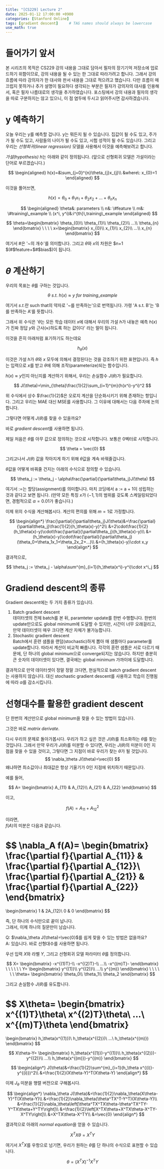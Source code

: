 ```yaml
---
title: "[CS229] Lecture 2"
date: 2025-01-12 17:00:00 +0900
categories: [Stanford Online]
tags: [gradient descent]     # TAG names should always be lowercase
use_math: true
---
```


# 들어가기 앞서

본 시리즈의 목적은 CS229 강의 내용을 그대로 담아서 필자의 장기기억 저장소에 업로드하기 위함이므로,
강의 내용을 될 수 있는 한 그대로 따라가려고 합니다.
그래서 강의 흐름에 따라 강의자가 한 대사와 판서 내용을 그대로 적으려고 했습니다.
다만 흐름이 매끄럽지 못하거나 추가 설명이 필요하다 생각되는 부분은 필자가 강의자의 대사를 인용해서,
혹은 필자 나름대로의 생각을 추가하였습니다.
포스팅에서 강의 내용과 필자의 생각을 따로 구분하지는 않고 있으니, 이 점 염두에 두시고 읽어주시면 감사하겠습니다.

# y 예측하기

오늘 우리는 y를 예측할 겁니다.
y는 뭐든지 될 수 있습니다.
집값이 될 수도 있고, 주가가 될 수도 있고, 사람들의 나이가 될 수도 있고, 시험 성적이 될 수도 있습니다.
그리고 우리는 *선형회귀(linear regression)* 모델을 사용해서 이것을 예측해보려고 합니다.

*가설(hypothesis)* $h$는 아래와 같이 정의됩니다.
(앞으로 선형회귀 모델은 가설이라는 단어로 부르겠습니다.)

$$
\begin{aligned}
h(x)=&\sum_{j=0}^{n}\theta_{j}x_{j}\\
&where\: x_{0}=1
\end{aligned}
$$

이것을 풀어쓰면,

$$
h(x)=\theta_{0}+\theta_{1}x_{1}+\theta_{2}x_{2}+...+\theta_{n}x_{n}
$$

$$
\begin{aligned}
\theta&: parameters \\
n&: \#feature \\
m&: \#training\_example \\
(x^i, y^i)&:i^{th}\,training\_example
\end{aligned}
$$

$$
\theta=\begin{bmatrix}
\theta_{0}\\ 
\theta_{1}\\
\theta_{2}\\
...\\
\theta_{n}
\end{bmatrix} 
\ \ \ \ 
x=\begin{bmatrix}
x_{0}\\ 
x_{1}\\
x_{2}\\
...\\
x_{n}
\end{bmatrix}
$$


여기서 #은 '~의 개수'를 의미합니다.
그리고 $\theta$와 $x$의 차원은 $n+1 $(#$feature+$#$bias$)이 됩니다.


# $\theta$ 계산하기

우리의 목표는 $\theta$를 구하는 것입니다.

$$
\theta \ s.t. \ h(x)\approx y \ for \ training\_example
$$

여기서 $s.t.$란 such that의 약자로 '~를 만족하는'으로 번역됩니다.
가령 'A s.t. B'는 'B를 만족하는 A'를 뜻합니다.

그래서 위 수식은 '$\theta$는 모든 학습 데이터 $x$에 대해서 우리의 가설 $h$가 내놓은 예측 $h(x)$가
진짜 정답 $y$와 근사($\approx$)하도록 하는 값이다' 라는 말이 됩니다.

이것을 흔히 아래처럼 표기하기도 하는데요

$$
h_{\theta}(x)
$$

이것은 가설 $h$가 $\theta$와 $x$ 모두에 의해서 결정된다는 것을 강조하기 위한 표현입니다.
즉 $h$는 입력으로 $x$를 받고 $\theta$에 의해 조작(parameterize)되는 함수입니다.

$h(x)\approx y$인지 아닌지를 계산하기 위해서, 우리는 손실함수 $J(\theta)$가 필요합니다.

$$
J(\theta)=\min_{\theta}\frac{1}{2}\sum_{i=1}^{m}(h(x^i)-y^i)^2
$$

위 수식에서 상수 $\frac{1}{2}$은 오로지 계산을 단순화시키기 위해 존재하는 항입니다.
그리고 우리는 MAE 대신 MSE를 사용합니다. 그 이유에 대해서는 다음 주차에 논의합니다.

그렇다면 어떻게 $J(\theta)$를 찾을 수 있을까요?

바로 *gradient descent*를 사용하면 됩니다.


제일 처음은 $\theta$를 아무 값으로 정의하는 것으로 시작합니다.
보통은 0벡터로 시작합니다.

$$
\theta = \vec{0}
$$

그리고나서 $J(\theta)$ 값을 작아지게 하기 위해 $\theta$값을 계속 바꿔줄겁니다.

$\theta$값을 어떻게 바꿔줄 건지는 아래의 수식으로 정의할 수 있습니다.

$$
\theta_j := \theta_j - \alpha\frac{\partial}{\partial\theta_j}J(\theta)
$$

여기서 $:=$는 할당(assignment)를 의미합니다. 마치 코딩에서 a := a + 1이 성립하는 것과 같다고 보면 됩니다.
(만약 모든 특징 $x$가 $(-1,1)$의 범위를 갖도록 스케일링되었다면, 경험적으로 $\alpha=0.01$가 좋습니다.)

이제 위의 수식을 계산해봅시다.
계산의 편의를 위해 $m=1$로 가정합니다.


$$
\begin{align*} 
\frac{\partial}{\partial\theta_j}J(\theta)&=\frac{\partial}{\partial\theta_j}\frac{1}{2}(h_\theta(x)-y)^2\\
&=2\cdot\frac{1}{2}(h_\theta(x)-y)\cdot\frac{\partial}{\partial\theta_j}(h_\theta(x)-y)\\
&=(h_\theta(x)-y)\cdot\frac{\partial}{\partial\theta_j}(\theta_0+\theta_1x_1+\theta_2x_2+...)\\
&=(h_\theta(x)-y)\cdot x_y
\end{align*} 
$$

결과적으로,

$$
\theta_j := \theta_j - \alpha\sum^{m}_{i=1}(h_\theta(x^i)-y^i)\cdot x^i_j
$$


# Gradiend descent의 종류

Gradient descent에는 두 가지 종류가 있습니다.

1. Batch gradient descent  
데이터셋의 전체 batch를 본 뒤, paramteter update를 한번 수행합니다. 한번의 update만으로도 global minimum에 도달할 수 있지만, 시간이 너무 오래걸리고, 만약 데이터셋이 매우 크다면 계산 자체가 불가능합니다.
2. Stochastic gradient descent  
Batch에서 훈련 샘플을 랜덤(stochastic)하게 뽑아 매 샘플마다 parameter를 update합니다. 따라서 계산이 비교적 빠릅니다. 각각의 훈련 샘플은 서로 다르기 때문에, 단 하나의 global minimum으로 converge되지는 않습니다. 하지만 충분히 큰 숫자의 데이터셋이 있다면, 결국에는 global minimum 가까이에 도달합니다.

결과적으로 만약 데이터셋이 정말 정말 크다면, 현실적으로 batch gradient descent는 사용하지 않습니다. 대신 stochastic gradient descent를 사용하고 학습이 진행됨에 따라 $\alpha$를 감소시킵니다.

# 선형대수를 활용한 gradient descent

단 한번의 계산만으로 global minimum을 찾을 수 있는 방법이 있습니다.

그것은 바로 *matrix derivate*.

다시 우리의 문제로 돌아가봅시다.
우리가 하고 싶은 것은 $J(\theta)$를 최소화하는 $\theta$를 찾는 것입니다.
그래서 만약 우리가 $J(\theta)$를 미분할 수 있다면, 우리는 $J(\theta)$의 미분이 0인 지점을 찾을 수 있을 것이고, 그렇다면 그 지점이 바로 우리가 찾는 $\theta$가 될 것입니다.
$$
\nabla_\theta J(\theta)=\vec{0}
$$
왜냐하면 최소값이나 최대값은 항상 기울기가 0인 지점에 위치하기 때문입니다.

예를 들어,

$$
A=
\begin{bmatrix}
A_{11} & A_{12}\\
A_{21} & A_{22}
\end{bmatrix}
$$

이고,

$$
f(A)=A_{11}+A_{12}^2
$$

이라면,  
$f(A)$의 미분은 다음과 같습니다.

$$
\nabla_A f(A)=
\begin{bmatrix}
\frac{\partial f}{\partial A_{11}} & \frac{\partial f}{\partial A_{12}}\\
\frac{\partial f}{\partial A_{21}} & \frac{\partial f}{\partial A_{22}}
\end{bmatrix}
=
\begin{bmatrix}
1 & 2A_{12}\\
0 & 0
\end{bmatrix}
$$

즉, 단 하나의 수식만으로 끝이 납니다.  
그래서, 이제 하나의 질문만이 남습니다.

Q: $\nabla_\theta J(\theta)=\vec{0}$를 쉽게 찾을 수 있는 방법은 없을까요?  
A: 있습니다. 바로 선형대수를 사용하면 됩니다.

우선 입력 $X$와 라벨 $Y$, 그리고 선형회귀 모델 파라미터 $\theta$를 정의합니다.

$$
X=
\begin{bmatrix}
-x^{(1)T}-\\
-x^{(2)T}-\\
...\\
-x^{(m)T}-
\end{bmatrix}
\ \ \ \ \ \ 
Y=
\begin{bmatrix}
y^{(1)}\\
y^{(2)}\\
...\\
y^{(m)}
\end{bmatrix}
\ \ \ \ \ \ 
\theta=
\begin{bmatrix}
\theta_0\\
\theta_1\\
\theta_2
\end{bmatrix}
$$

그리고 손실함수 $J(\theta)$를 유도합니다.

$$
X\theta=
\begin{bmatrix}
x^{(1)T}\theta\\
x^{(2)T}\theta\\
...\\
x^{(m)T}\theta
\end{bmatrix}
=
\begin{bmatrix}
h_\theta(x^{(1)})\\
h_\theta(x^{(2)})\\
...\\
h_\theta(x^{(m)})
\end{bmatrix}
$$

$$
X\theta-Y=
\begin{bmatrix}
h_\theta(x^{(1)})-y^{(1)}\\
h_\theta(x^{(2)})-y^{(2)}\\
...\\
h_\theta(x^{(m)})-y^{(m)}
\end{bmatrix}
$$

$$
\begin{align*}
J(\theta)&=\frac{1}{2}\sum^{m}_{i=1}(h_\theta x^{(i)}-y^{(i)})^2\\
&=\frac{1}{2}(X\theta-Y)^T(X\theta-Y)
\end{align*}
$$

이제 $J_\theta$ 미분을 행렬 버전으로 구해봅시다.

$$
\begin{align*}
\nabla_\theta J(\theta)&=\frac{1}{2}\nabla_\theta(X\theta-Y)^T(X\theta-Y)\\
&=\frac{1}{2}\nabla_\theta(\theta^TX^T-Y^T)(X\theta-Y)\\
&=\frac{1}{2}\nabla_\theta\left[\theta^TX^TX\theta-\theta^TX^TY-Y^TX\theta+Y^TY\right]\\
&=\frac{1}{2}\left[X^TX\theta+X^TX\theta-X^TY-X^TY\right]\\
&=X^TX\theta-X^TY\\
&=\vec{0}
\end{align*}
$$

결과적으로 아래의 *normal equation*을 얻을 수 있습니다.

$$
X^TX\theta=X^TY
$$

여기서 $X^TX$를 우항으로 넘기면, 우리가 원하는 $\theta$를 단 하나의 수식으로 표현할 수 있습니다.

$$
\theta=(X^TX)^{-1}X^TY
$$